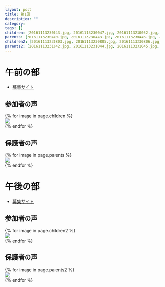 ```yaml
---
layout: post
title: 第1回
description: ""
category: 
tags: []
children: [20161113230043.jpg, 20161113230047.jpg, 20161113230052.jpg, 20161113230056.jpg, 20161113230100.jpg, 20161113230105.jpg, 20161113230501.jpg, 20161113230045.jpg, 20161113230049.jpg, 20161113230053.jpg, 20161113230057.jpg, 20161113230102.jpg, 20161113230449.jpg, 20161113230511.jpg, 20161113230046.jpg, 20161113230050.jpg, 20161113230055.jpg, 20161113230059.jpg, 20161113230103.jpg, 20161113230452.jpg]
parents: [20161113230440.jpg, 20161113230443.jpg, 20161113230446.jpg, 20161113230453.jpg, 20161113230457.jpg, 20161113230500.jpg, 20161113230506.jpg, 20161113230441.jpg, 20161113230444.jpg, 20161113230447.jpg, 20161113230456.jpg, 20161113230459.jpg, 20161113230503.jpg,  20161113230507.jpg]
children2: [20161113230803.jpg, 20161113230805.jpg, 20161113230806.jpg, 20161113230809.jpg, 20161113230810.jpg, 20161113230812.jpg, 20161113230813.jpg, 20161113230814.jpg, 20161113230815.jpg, 20161113231054.jpg]
parents2: [20161113231042.jpg, 20161113231044.jpg, 20161113231045.jpg, 20161113231057.jpg, 20161113231058.jpg]
---
```


# 午前の部

* [募集サイト](https://coderdojo-suginami.doorkeeper.jp/events/51971)

## 参加者の声

<div class="row row-eq-height">
{% for image in page.children %}
<div class="col-md-4">
<a href="/images/enq/{{ page.date | date: "%Y%m%d" }}-am/{{ image }}" class="thumbnail"><img src="/images/enq/{{ page.date | date: "%Y%m%d" }}-am/{{ image }}" /></a>
</div>
{% endfor %}

</div>

## 保護者の声

<div class="row row-eq-height">
{% for image in page.parents %}
<div class="col-md-4">
<a href="/images/enq/{{ page.date | date: "%Y%m%d" }}-am/parents/{{ image }}" class="thumbnail"><img src="/images/enq/{{ page.date | date: "%Y%m%d" }}-am/parents/{{ image }}" /></a></div>
{% endfor %}

</div>

# 午後の部

* [募集サイト](https://coderdojo-suginami.doorkeeper.jp/events/52099)

## 参加者の声

<div class="row row-eq-height">
{% for image in page.children2 %}
<div class="col-md-4">
<a href="/images/enq/{{ page.date | date: "%Y%m%d" }}-pm/{{ image }}" class="thumbnail"><img src="/images/enq/{{ page.date | date: "%Y%m%d" }}-pm/{{ image }}" /></a>
</div>
{% endfor %}

</div>

## 保護者の声

<div class="row row-eq-height">
{% for image in page.parents2 %}
<div class="col-md-4">
<a href="/images/enq/{{ page.date | date: "%Y%m%d" }}-pm/parents/{{ image }}" class="thumbnail"><img src="/images/enq/{{ page.date | date: "%Y%m%d" }}-pm/parents/{{ image }}" /></a>
</div>
{% endfor %}

</div>
